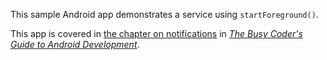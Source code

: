 This sample Android app demonstrates
a service using `startForeground()`.

This app is covered in 
[the chapter on notifications](https://commonsware.com/Android/previews/notifications)
in [*The Busy Coder's Guide to Android Development*](https://commonsware.com/Android/).

